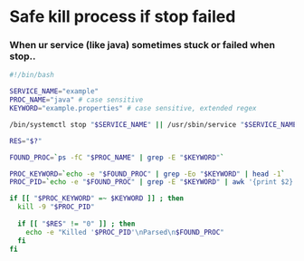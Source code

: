 # Safe kill process if stop failed

### When ur service (like java) sometimes stuck or failed when stop..

```bash
#!/bin/bash

SERVICE_NAME="example"
PROC_NAME="java" # case sensitive
KEYWORD="example.properties" # case sensitive, extended regex

/bin/systemctl stop "$SERVICE_NAME" || /usr/sbin/service "$SERVICE_NAME" stop

RES="$?"

FOUND_PROC=`ps -fC "$PROC_NAME" | grep -E "$KEYWORD"`

PROC_KEYWORD=`echo -e "$FOUND_PROC" | grep -Eo "$KEYWORD" | head -1`
PROC_PID=`echo -e "$FOUND_PROC" | grep -E "$KEYWORD" | awk '{print $2}'`

if [[ "$PROC_KEYWORD" =~ $KEYWORD ]] ; then
  kill -9 "$PROC_PID"
  
  if [[ "$RES" != "0" ]] ; then
    echo -e "Killed '$PROC_PID'\nParsed\n$FOUND_PROC"
  fi
fi
```
